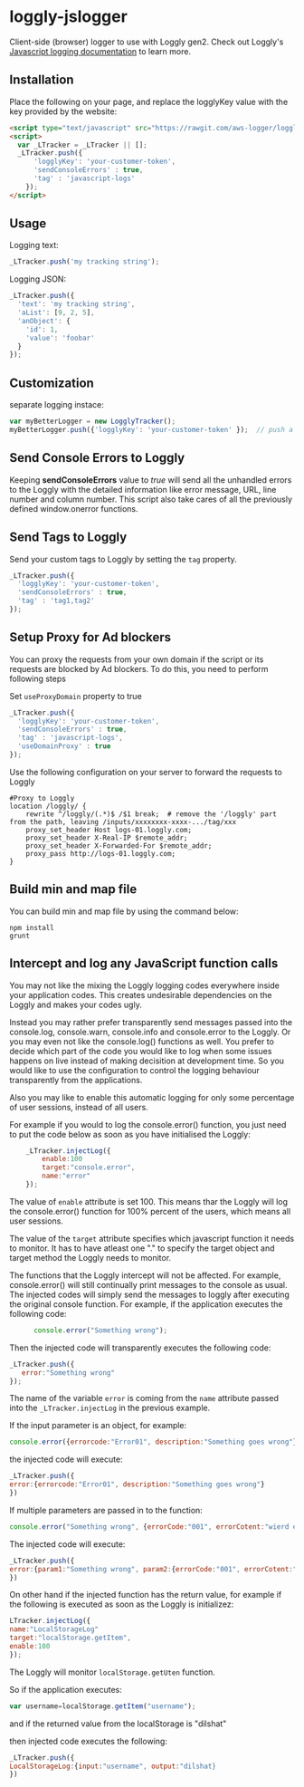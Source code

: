 loggly-jslogger
===============

Client-side (browser) logger to use with Loggly gen2. Check out Loggly's [Javascript logging documentation](https://www.loggly.com/docs/javascript/) to learn more.

Installation
------------


Place the following on your page, and replace the logglyKey value with the key provided by the website:
```html
<script type="text/javascript" src="https://rawgit.com/aws-logger/loggly-jslogger/master/src/loggly.tracker.js" async></script>
<script>
  var _LTracker = _LTracker || [];
  _LTracker.push({
      'logglyKey': 'your-customer-token',
      'sendConsoleErrors' : true,
      'tag' : 'javascript-logs'
    });
</script>
```
Usage
-----
Logging text:
```javascript
_LTracker.push('my tracking string');
```

Logging JSON:
```javascript
_LTracker.push({
  'text': 'my tracking string',
  'aList': [9, 2, 5],
  'anObject': {
    'id': 1,
    'value': 'foobar'
  }
});
```

Customization
-------------

separate logging instace:
```javascript
var myBetterLogger = new LogglyTracker();
myBetterLogger.push({'logglyKey': 'your-customer-token' });  // push a loggly key to initialize
```

Send Console Errors to Loggly
----
Keeping <strong>sendConsoleErrors</strong> value to <i>true</i> will send all the unhandled errors to the Loggly with the detailed information like error message, URL, line number and column number. This script also take cares of all the previously defined window.onerror functions.

Send Tags to Loggly
----

Send your custom tags to Loggly by setting the `tag` property.

```Javascript
_LTracker.push({
  'logglyKey': 'your-customer-token',
  'sendConsoleErrors' : true,
  'tag' : 'tag1,tag2'
});
```

Setup Proxy for Ad blockers
----------
You can proxy the requests from your own domain if the script or its requests are blocked by Ad blockers. To do this, you need to perform following steps

Set `useProxyDomain` property to true

```Javascript
_LTracker.push({
  'logglyKey': 'your-customer-token',
  'sendConsoleErrors' : true,
  'tag' : 'javascript-logs',
  'useDomainProxy' : true
});
```

Use the following configuration on your server to forward the requests to Loggly

```
#Proxy to Loggly
location /loggly/ {
    rewrite ^/loggly/(.*)$ /$1 break;  # remove the '/loggly' part from the path, leaving /inputs/xxxxxxxx-xxxx-.../tag/xxx
	proxy_set_header Host logs-01.loggly.com;
	proxy_set_header X-Real-IP $remote_addr;
	proxy_set_header X-Forwarded-For $remote_addr;
	proxy_pass http://logs-01.loggly.com;
}
```

Build min and map file
----------
You can build min and map file by using the command below:
```
npm install
grunt
```

Intercept and log any JavaScript function calls
----------

You may not like the mixing the Loggly logging codes everywhere inside your application codes. This creates undesirable dependencies on the Loggly  and makes your codes ugly.

Instead you may rather prefer transparently send messages passed into the console.log, console.warn, console.info and console.error to the Loggly. Or you may even not like the console.log() functions as well. You prefer to decide which part of the code you would like to log when some issues happens on live instead of making decisition at development time. So you would like to use the configuration to control the logging behaviour transparently from the applications.

Also you may like to enable this automatic logging for only some percentage of user sessions, instead of all users.


For example if you would to log the console.error() function, you just need to put the code below as soon as you have initialised the Loggly:
```Javascript
    _LTracker.injectLog({
        enable:100
        target:"console.error",
        name:"error"
    });
```
The value of ```enable``` attribute is set 100. This means thar the Loggly will log the console.error() function for 100% percent of the users, which means all user sessions.

The value of the ```target``` attribute specifies which javascript function it needs to monitor. It has to have atleast one "." to specify the target object and target method the Loggly needs to monitor.

The functions that the Loggly intercept will not be affected. For example, console.error() will still continually print messages to the console as usual. The injected codes will simply send the messages to loggly after executing the original console function. For example, if the application executes the following code:
```Javascript   
      console.error("Something wrong");
```   
Then the injected code will transparently executes the following code:

```Javascript
_LTracker.push({
   error:"Something wrong"
});
```

The name of the variable ```error``` is coming from the ```name``` attribute passed into the ```_LTracker.injectLog```  in the previous example.

If the input parameter is an object, for example:

```Javascript
console.error({errorcode:"Error01", description:"Something goes wrong"});
```
the injected code will execute:

```Javascript
_LTracker.push({
error:{errorcode:"Error01", description:"Something goes wrong"}
})
```
If multiple parameters are passed in to the function:

```Javascript
console.error("Something wrong", {errorCode:"001", errorCotent:"wierd error"});
```

The injected code will execute:
```Javascript
_LTracker.push({
error:{param1:"Something wrong", param2:{errorCode:"001", errorCotent:"wierd error"}}
})
```

On other hand if the injected function has the return value, for example if the following is executed as soon as the Loggly is initializez:

```Javascript
LTracker.injectLog({
name:"LocalStorageLog"
target:"localStorage.getItem",
enable:100
});
```
The Loggly will monitor ```localStorage.getUten``` function.

So if the application executes:
```Javascript
var username=localStorage.getItem("username");
```

and if the returned value from the localStorage is "dilshat"

then injected code executes the following:
```Javascript
_LTracker.push({
LocalStorageLog:{input:"username", output:"dilshat}
})
```

